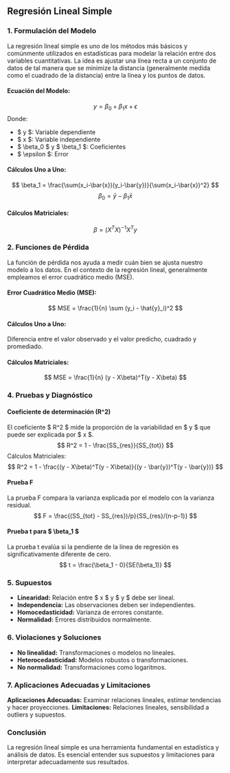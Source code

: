## Regresión Lineal Simple

### 1. Formulación del Modelo

La regresión lineal simple es uno de los métodos más básicos y comúnmente utilizados en estadísticas para modelar la relación entre dos variables cuantitativas. La idea es ajustar una línea recta a un conjunto de datos de tal manera que se minimize la distancia (generalmente medida como el cuadrado de la distancia) entre la línea y los puntos de datos.

#### Ecuación del Modelo:
$$ y = \beta_0 + \beta_1x + \epsilon $$
Donde:
- $ y $: Variable dependiente
- $ x $: Variable independiente
- $ \beta_0 $ y $ \beta_1 $: Coeficientes
- $ \epsilon $: Error

#### Cálculos Uno a Uno:
$$ \beta_1 = \frac{\sum(x_i-\bar{x})(y_i-\bar{y})}{\sum(x_i-\bar{x})^2} $$
$$ \beta_0 = \bar{y} - \beta_1\bar{x} $$

#### Cálculos Matriciales:
$$ \beta = (X^TX)^{-1}X^Ty $$

### 2. Funciones de Pérdida

La función de pérdida nos ayuda a medir cuán bien se ajusta nuestro modelo a los datos. En el contexto de la regresión lineal, generalmente empleamos el error cuadrático medio (MSE).

#### Error Cuadrático Medio (MSE):
$$ MSE = \frac{1}{n} \sum (y_i - \hat{y}_i)^2 $$

#### Cálculos Uno a Uno:
Diferencia entre el valor observado y el valor predicho, cuadrado y promediado.

#### Cálculos Matriciales:
$$ MSE = \frac{1}{n} (y - X\beta)^T(y - X\beta) $$

### 4. Pruebas y Diagnóstico

#### Coeficiente de determinación (R^2)
El coeficiente $ R^2 $ mide la proporción de la variabilidad en $ y $ que puede ser explicada por $ x $. 
$$ R^2 = 1 - \frac{SS_{res}}{SS_{tot}} $$
Cálculos Matriciales:
$$ R^2 = 1 - \frac{(y - X\beta)^T(y - X\beta)}{(y - \bar{y})^T(y - \bar{y})} $$

#### Prueba F
La prueba F compara la varianza explicada por el modelo con la varianza residual. 
$$ F = \frac{(SS_{tot} - SS_{res})/p}{SS_{res}/(n-p-1)} $$

#### Prueba t para $ \beta_1 $
La prueba t evalúa si la pendiente de la línea de regresión es significativamente diferente de cero.
$$ t = \frac{\beta_1 - 0}{SE(\beta_1)} $$

### 5. Supuestos

- **Linearidad:** Relación entre $ x $ y $ y $ debe ser lineal.
- **Independencia:** Las observaciones deben ser independientes.
- **Homocedasticidad:** Varianza de errores constante.
- **Normalidad:** Errores distribuidos normalmente.

### 6. Violaciones y Soluciones

- **No linealidad:** Transformaciones o modelos no lineales.
- **Heterocedasticidad:** Modelos robustos o transformaciones.
- **No normalidad:** Transformaciones como logaritmos.

### 7. Aplicaciones Adecuadas y Limitaciones

**Aplicaciones Adecuadas:** Examinar relaciones lineales, estimar tendencias y hacer proyecciones.
**Limitaciones:** Relaciones lineales, sensibilidad a outliers y supuestos.

### Conclusión

La regresión lineal simple es una herramienta fundamental en estadística y análisis de datos. Es esencial entender sus supuestos y limitaciones para interpretar adecuadamente sus resultados.
